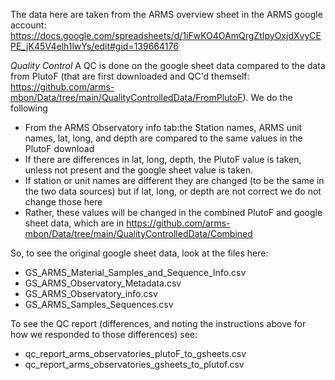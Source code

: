 The data here are taken from the ARMS overview sheet in the ARMS google account: https://docs.google.com/spreadsheets/d/1iFwKO4OAmQrgZtIpyOxjdXvyCEPE_jK45V4elh1lwYs/edit#gid=139664176

*Quality Control*
A QC is done on the google sheet data compared to the data from PlutoF (that are first downloaded and QC'd themself: https://github.com/arms-mbon/Data/tree/main/QualityControlledData/FromPlutoF).
We do the following
* From the ARMS Observatory info tab:the Station names, ARMS unit names, lat,  long, and depth are compared to the same values in the PlutoF download
* If there are differences in lat, long, depth, the PlutoF value is taken, unless not present and the google sheet value is taken. 
* If station or unit names are different they are changed (to be the same in the two data sources) but if lat, long, or depth are not correct we do not change those here
* Rather, these values will be changed in the combined PlutoF and google sheet data, which are in https://github.com/arms-mbon/Data/tree/main/QualityControlledData/Combined

So, to see the original google sheet data, look at the files here:
* GS_ARMS_Material_Samples_and_Sequence_Info.csv
* GS_ARMS_Observatory_Metadata.csv
* GS_ARMS_Observatory_info.csv
* GS_ARMS_Samples_Sequences.csv

To see the QC report (differences, and noting the instructions above for how we responded to those differences) see: 
* qc_report_arms_observatories_plutoF_to_gsheets.csv
* qc_report_arms_observatories_gsheets_to_plutof.csv
